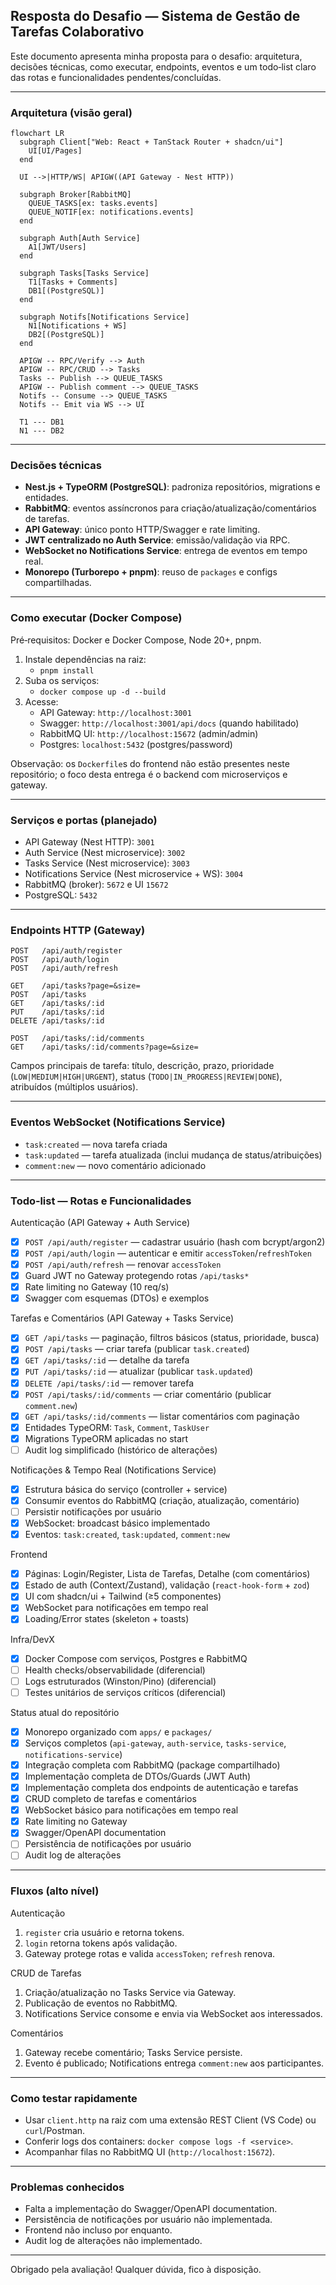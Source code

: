 ## Resposta do Desafio — Sistema de Gestão de Tarefas Colaborativo

Este documento apresenta minha proposta para o desafio: arquitetura, decisões técnicas, como executar, endpoints, eventos e um todo‑list claro das rotas e funcionalidades pendentes/concluídas.

---

### Arquitetura (visão geral)

```mermaid
flowchart LR
  subgraph Client["Web: React + TanStack Router + shadcn/ui"]
    UI[UI/Pages]
  end

  UI -->|HTTP/WS| APIGW((API Gateway - Nest HTTP))

  subgraph Broker[RabbitMQ]
    QUEUE_TASKS[ex: tasks.events]
    QUEUE_NOTIF[ex: notifications.events]
  end

  subgraph Auth[Auth Service]
    A1[JWT/Users]
  end

  subgraph Tasks[Tasks Service]
    T1[Tasks + Comments]
    DB1[(PostgreSQL)]
  end

  subgraph Notifs[Notifications Service]
    N1[Notifications + WS]
    DB2[(PostgreSQL)]
  end

  APIGW -- RPC/Verify --> Auth
  APIGW -- RPC/CRUD --> Tasks
  Tasks -- Publish --> QUEUE_TASKS
  APIGW -- Publish comment --> QUEUE_TASKS
  Notifs -- Consume --> QUEUE_TASKS
  Notifs -- Emit via WS --> UI

  T1 --- DB1
  N1 --- DB2
```

---

### Decisões técnicas

- **Nest.js + TypeORM (PostgreSQL)**: padroniza repositórios, migrations e entidades.
- **RabbitMQ**: eventos assíncronos para criação/atualização/comentários de tarefas.
- **API Gateway**: único ponto HTTP/Swagger e rate limiting.
- **JWT centralizado no Auth Service**: emissão/validação via RPC.
- **WebSocket no Notifications Service**: entrega de eventos em tempo real.
- **Monorepo (Turborepo + pnpm)**: reuso de `packages` e configs compartilhadas.

---

### Como executar (Docker Compose)

Pré‑requisitos: Docker e Docker Compose, Node 20+, pnpm.

1. Instale dependências na raiz:
   - `pnpm install`
2. Suba os serviços:
   - `docker compose up -d --build`
3. Acesse:
   - API Gateway: `http://localhost:3001`
   - Swagger: `http://localhost:3001/api/docs` (quando habilitado)
   - RabbitMQ UI: `http://localhost:15672` (admin/admin)
   - Postgres: `localhost:5432` (postgres/password)

Observação: os `Dockerfile`s do frontend não estão presentes neste repositório; o foco desta entrega é o backend com microserviços e gateway.

---

### Serviços e portas (planejado)

- API Gateway (Nest HTTP): `3001`
- Auth Service (Nest microservice): `3002`
- Tasks Service (Nest microservice): `3003`
- Notifications Service (Nest microservice + WS): `3004`
- RabbitMQ (broker): `5672` e UI `15672`
- PostgreSQL: `5432`

---

### Endpoints HTTP (Gateway)

```
POST   /api/auth/register
POST   /api/auth/login
POST   /api/auth/refresh

GET    /api/tasks?page=&size=
POST   /api/tasks
GET    /api/tasks/:id
PUT    /api/tasks/:id
DELETE /api/tasks/:id

POST   /api/tasks/:id/comments
GET    /api/tasks/:id/comments?page=&size=
```

Campos principais de tarefa: título, descrição, prazo, prioridade (`LOW|MEDIUM|HIGH|URGENT`), status (`TODO|IN_PROGRESS|REVIEW|DONE`), atribuídos (múltiplos usuários).

---

### Eventos WebSocket (Notifications Service)

- `task:created` — nova tarefa criada
- `task:updated` — tarefa atualizada (inclui mudança de status/atribuições)
- `comment:new` — novo comentário adicionado

---

### Todo‑list — Rotas e Funcionalidades

Autenticação (API Gateway + Auth Service)

- [x] `POST /api/auth/register` — cadastrar usuário (hash com bcrypt/argon2)
- [x] `POST /api/auth/login` — autenticar e emitir `accessToken`/`refreshToken`
- [x] `POST /api/auth/refresh` — renovar `accessToken`
- [x] Guard JWT no Gateway protegendo rotas `/api/tasks*`
- [x] Rate limiting no Gateway (10 req/s)
- [x] Swagger com esquemas (DTOs) e exemplos

Tarefas e Comentários (API Gateway + Tasks Service)

- [x] `GET /api/tasks` — paginação, filtros básicos (status, prioridade, busca)
- [x] `POST /api/tasks` — criar tarefa (publicar `task.created`)
- [x] `GET /api/tasks/:id` — detalhe da tarefa
- [x] `PUT /api/tasks/:id` — atualizar (publicar `task.updated`)
- [x] `DELETE /api/tasks/:id` — remover tarefa
- [x] `POST /api/tasks/:id/comments` — criar comentário (publicar `comment.new`)
- [x] `GET /api/tasks/:id/comments` — listar comentários com paginação
- [x] Entidades TypeORM: `Task`, `Comment`, `TaskUser`
- [x] Migrations TypeORM aplicadas no start
- [ ] Audit log simplificado (histórico de alterações)

Notificações & Tempo Real (Notifications Service)

- [x] Estrutura básica do serviço (controller + service)
- [x] Consumir eventos do RabbitMQ (criação, atualização, comentário)
- [ ] Persistir notificações por usuário
- [x] WebSocket: broadcast básico implementado
- [x] Eventos: `task:created`, `task:updated`, `comment:new`

Frontend

- [x] Páginas: Login/Register, Lista de Tarefas, Detalhe (com comentários)
- [x] Estado de auth (Context/Zustand), validação (`react-hook-form` + `zod`)
- [x] UI com shadcn/ui + Tailwind (≥5 componentes)
- [x] WebSocket para notificações em tempo real
- [x] Loading/Error states (skeleton + toasts)

Infra/DevX

- [x] Docker Compose com serviços, Postgres e RabbitMQ
- [ ] Health checks/observabilidade (diferencial)
- [ ] Logs estruturados (Winston/Pino) (diferencial)
- [ ] Testes unitários de serviços críticos (diferencial)

Status atual do repositório

- [x] Monorepo organizado com `apps/` e `packages/`
- [x] Serviços completos (`api-gateway`, `auth-service`, `tasks-service`, `notifications-service`)
- [x] Integração completa com RabbitMQ (package compartilhado)
- [x] Implementação completa de DTOs/Guards (JWT Auth)
- [x] Implementação completa dos endpoints de autenticação e tarefas
- [x] CRUD completo de tarefas e comentários
- [x] WebSocket básico para notificações em tempo real
- [x] Rate limiting no Gateway
- [x] Swagger/OpenAPI documentation
- [ ] Persistência de notificações por usuário
- [ ] Audit log de alterações

---

### Fluxos (alto nível)

Autenticação

1. `register` cria usuário e retorna tokens.
2. `login` retorna tokens após validação.
3. Gateway protege rotas e valida `accessToken`; `refresh` renova.

CRUD de Tarefas

1. Criação/atualização no Tasks Service via Gateway.
2. Publicação de eventos no RabbitMQ.
3. Notifications Service consome e envia via WebSocket aos interessados.

Comentários

1. Gateway recebe comentário; Tasks Service persiste.
2. Evento é publicado; Notifications entrega `comment:new` aos participantes.

---

### Como testar rapidamente

- Usar `client.http` na raiz com uma extensão REST Client (VS Code) ou `curl`/Postman.
- Conferir logs dos containers: `docker compose logs -f <service>`.
- Acompanhar filas no RabbitMQ UI (`http://localhost:15672`).

---

### Problemas conhecidos

- Falta a implementação do Swagger/OpenAPI documentation.
- Persistência de notificações por usuário não implementada.
- Frontend não incluso por enquanto.
- Audit log de alterações não implementado.

---

Obrigado pela avaliação! Qualquer dúvida, fico à disposição.
